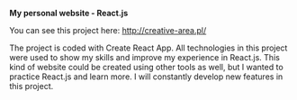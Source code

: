 **My personal website - React.js**

You can see this project here:
http://creative-area.pl/

The project is coded with Create React App. All technologies in this project were used to show my skills and improve my experience in React.js. This kind of website could be created using other tools as well, but I wanted to practice React.js and learn more. I will constantly develop new features in this project.
